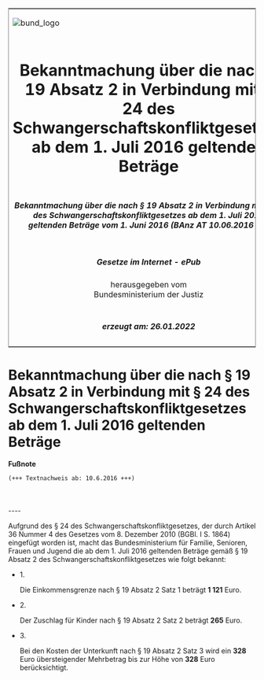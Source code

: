 <span id="DECKBLATT.html"></span>

<table border="0" frame="border" width="100%">

<tr valign="top">

<td align="left">

![bund\_logo](BfJ_2021_Web_de_de.gif)

</td>

<td align="right">

 

</td>

</tr>

<tr align="center" valign="middle">

<td colspan="2">

# Bekanntmachung über die nach § 19 Absatz 2 in Verbindung mit § 24 des Schwangerschaftskonfliktgesetzes ab dem 1. Juli 2016 geltenden Beträge

</td>

</tr>

<tr align="center" valign="middle">

<td colspan="2">

##### Bekanntmachung über die nach § 19 Absatz 2 in Verbindung mit § 24 des Schwangerschaftskonfliktgesetzes ab dem 1. Juli 2016 geltenden Beträge vom 1. Juni 2016 (BAnz AT 10.06.2016 B2)

</td>

</tr>

<tr align="center" valign="middle">

<td colspan="2">

  
  

##### Gesetze im Internet - ePub  
  
herausgegeben vom  
Bundesministerium der Justiz

</td>

</tr>

<tr align="center" valign="bottom">

<td colspan="2">

  
  

##### erzeugt am: 26.01.2022

</td>

</tr>

</table>

<span id="BJNR616210016.html"></span>

# Bekanntmachung über die nach § 19 Absatz 2 in Verbindung mit § 24 des Schwangerschaftskonfliktgesetzes ab dem 1. Juli 2016 geltenden Beträge

<div>

  
**Fußnote**

<div class="jnhtml">

<div>

<div class="jurAbsatz">

  

``` 
(+++ Textnachweis ab: 10.6.2016 +++)

 
```

</div>

</div>

</div>

</div>

<span id="BJNR616210016BJNE000100000.html"></span>

###   
\----

<div>

<div class="jnhtml">

<div>

<div class="jurAbsatz">

Aufgrund des § 24 des Schwangerschaftskonfliktgesetzes, der durch
Artikel 36 Nummer 4 des Gesetzes vom 8. Dezember 2010 (BGBl. I S. 1864)
eingefügt worden ist, macht das Bundesministerium für Familie, Senioren,
Frauen und Jugend die ab dem 1. Juli 2016 geltenden Beträge gemäß § 19
Absatz 2 des Schwangerschaftskonfliktgesetzes wie folgt bekannt:

  - 1\.
    
    <div>
    
    Die Einkommensgrenze nach § 19 Absatz 2 Satz 1 beträgt
    <span style=";font-weight:bold">1 121</span> Euro.
    
    </div>

  - 2\.
    
    <div>
    
    Der Zuschlag für Kinder nach § 19 Absatz 2 Satz 2 beträgt
    <span style=";font-weight:bold">265</span> Euro.
    
    </div>

  - 3\.
    
    <div>
    
    Bei den Kosten der Unterkunft nach § 19 Absatz 2 Satz 3 wird ein
    <span style=";font-weight:bold">328</span> Euro übersteigender
    Mehrbetrag bis zur Höhe von
    <span style=";font-weight:bold">328</span> Euro berücksichtigt.
    
    </div>

</div>

</div>

</div>

</div>

